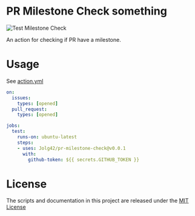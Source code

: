 # PR Milestone Check something

![Test Milestone Check](https://github.com/Jolg42/milestone-check/workflows/Test%20Milestone%20Check/badge.svg)

An action for checking if PR have a milestone.

# Usage

See [action.yml](action.yml)

```yaml
on:
  issues:
    types: [opened]
  pull_request:
    types: [opened]

jobs:
  test:
    runs-on: ubuntu-latest
    steps:
    - uses: Jolg42/pr-milestone-check@v0.0.1
      with:
        github-token: ${{ secrets.GITHUB_TOKEN }}
```

# License

The scripts and documentation in this project are released under the [MIT License](LICENSE)
